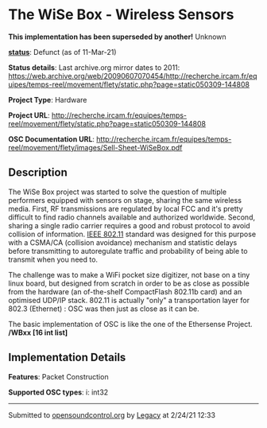 # The WiSe Box - Wireless Sensors

**This implementation has been superseded by another!**
Unknown

**[status](../implementation-status.html)**: Defunct (as of 11-Mar-21)

**Status details**: 
Last archive.org mirror dates to 2011: https://web.archive.org/web/20090607070454/http://recherche.ircam.fr/equipes/temps-reel/movement/flety/static.php?page=static050309-144808

**Project Type**: Hardware

**Project URL**: <http://recherche.ircam.fr/equipes/temps-reel/movement/flety/static.php?page=static050309-144808>

**OSC Documentation URL**: <http://recherche.ircam.fr/equipes/temps-reel/movement/flety/images/Sell-Sheet-WiSeBox.pdf>

## Description

The WiSe Box project was started to solve the question of multiple performers equipped with sensors on stage, sharing the same wireless media. First, RF transmissions are regulated by local FCC and it's pretty difficult to find radio channels available and authorized worldwide. Second, sharing a single radio carrier requires a good and robust protocol to avoid collision of information. [IEEE 802.11](http://grouper.ieee.org/groups/802/11) standard was designed for this purpose with a CSMA/CA (collision avoidance) mechanism and statistic delays before transmitting to autoregulate traffic and probability of being able to transmit when you need to. <p> The challenge was to make a WiFi pocket size digitizer, not base on a tiny linux board, but designed from scratch in order to be as close as possible from the hardware (an of-the-shelf CompactFlash 802.11b card) and an optimised UDP/IP stack. 802.11 is actually "only" a transportation layer for 802.3 (Ethernet) : OSC was then just as close as it can be. <p> The basic implementation of OSC is like the one of the Ethersense Project. **/WBxx [16 int list]**

## Implementation Details

**Features**: Packet Construction

**Supported OSC types**: i: int32

---
Submitted to [opensoundcontrol.org](https://opensoundcontrol.org) by [Legacy](https://web.archive.org) at 2/24/21 12:33
